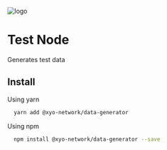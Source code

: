 [logo]: https://www.xy.company/img/home/logo_xy.png

![logo]

# Test Node

Generates test data

## Install

Using yarn

```sh
  yarn add @xyo-network/data-generator
```

Using npm

```sh
  npm install @xyo-network/data-generator --save
```